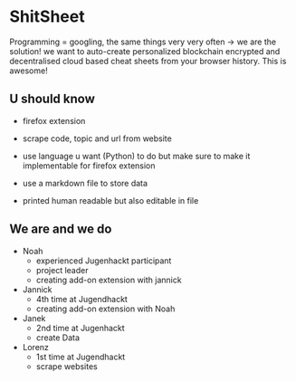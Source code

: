 # ShitSheet
Programming = googling, the same things very very often -> we are the solution! we want to auto-create personalized blockchain encrypted and decentralised cloud based cheat sheets from your browser history.
This is awesome!


## U should know
- firefox extension

- scrape code, topic and url from website
- use language u want (Python) to do but make sure to make it implementable for firefox extension

- use a markdown file to store data
- printed human readable but also editable in file 

## We are and we do
- Noah 
	- experienced Jugenhackt participant
	- project leader
	- creating add-on extension with jannick
- Jannick
	- 4th time at Jugendhackt
	- creating add-on extension with Noah
- Janek
	- 2nd time at Jugenhackt
	- create Data
- Lorenz 
	- 1st time at Jugendhackt
	- scrape websites


